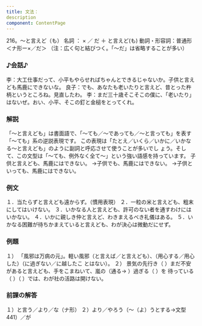 ```yaml
---
title: 文法：
description
component: ContentPage
---
```



216。～と言えど（も）
名詞 ： × ／ だ ＋ と言えど(も)
動詞・形容詞：普通形＜ナ形ー×／だ＞
（注：広く句と結びつく。「～だ」は省略することが多い）
### ♪会話♪
李：大工仕事だって、小平もやらせればちゃんとできるじゃないか。子供と言えども馬鹿にできないな。 良子：でも、あなたも老いたりと言えど、昔とった杵柄というところね。見直したわ。
李：まだ三十歳そこそこの僕に、「老いたり」はないぜ。おい、小平、そこの釘と金槌をとってくれ。
### 解説
「～と言えども」は書面語で、「～ても／～であっても／～と言っても」を表す「～ても」系の逆説表現です。 この表現は「たとえ／いくら／いかに／いかなる～と言えども」のように副詞と呼応させて使うことが多いでし ょう。そして、この文型は「～ても、例外なく全て～」という強い語感を持っています。
子供と言えども、馬鹿にはできない。
→子供でも、馬鹿にはできない。
→子供といっても、馬鹿にはできない。
### 例文
１．当たらずと言えども遠からず。（慣用表現）
２．一粒の米と言えども、粗末にしてはいけない。
３．いかなる人と言えども、許可のない者を通すわけにはいかない。
４．いかに親しき仲と言えど、わきまえるべき礼儀はある。
５．いかなる困難が待ちかまえていると言えども、わが決心は微動だにせず。
### 例題
１） 「風邪は万病の元」。軽い風邪（と言えば／と言えども）、（用心する／用心した）（に過ぎない／に越したこ とはない）。
２） 景気の先行き（ ）まだ不安があると言えども、手をこまねいて、嵐の（通る→ ）過ぎる（ ）を
待っている（ ）（ ）では、わが社の活路は開けない。
### 前課の解答
１）と言う／より／な（ナ形）
２）より／やろう（～（よ）うとする→文型441）／が
